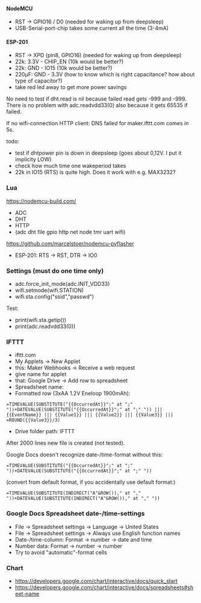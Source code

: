 #### NodeMCU
- RST -> GPIO16 / D0 (needed for waking up from deepsleep)
- USB-Serial-port-chip takes some current all the time (3-4mA)

#### ESP-201
- RST -> XPD (pin8, GPIO16) (needed for waking up from deepsleep)
- 22k: 3.3V - CHIP_EN (10k would be better?)
- 22k: GND - IO15 (10k would be better?)
- 220µF: GND - 3.3V (how to know which is right capacitance? how about type of capacitor?)
- take red led away to get more power savings

No need to test if dht.read is nil because failed read gets -999 and -999.  
There is no problem with adc.readvdd33(0) also because it gets 65535 if failed.  

If no wifi-connection
HTTP client: DNS failed for maker.ifttt.com
comes in 5s.  

todo:  
- test if dhtpower pin is down in deepsleep (goes about 0,12V. I put it implicity LOW)
- check how much time one wakeperiod takes
- 22k in IO15 (RTS) is quite high. Does it work with e.g. MAX3232?

### Lua
https://nodemcu-build.com/
- ADC
- DHT
- HTTP
- (adc dht file gpio http net node tmr uart wifi)

https://github.com/marcelstoer/nodemcu-pyflasher
- ESP-201: RTS -> RST, DTR -> IO0

### Settings (must do one time only)
- adc.force_init_mode(adc.INIT_VDD33)
- wifi.setmode(wifi.STATION)
- wifi.sta.config("ssid","passwd")

Test:
- print(wifi.sta.getip())
- print(adc.readvdd33(0))

### IFTTT

- ifttt.com
- My Applets -> New Applet
- this: Maker Webhooks -> Receive a web request
- give name for applet
- that: Google Drive -> Add row to spreadsheet
- Spreadsheet name:
- Formatted row (3xAA 1.2V Eneloop 1900mAh):
```
=TIMEVALUE(SUBSTITUTE("{{OccurredAt}}";" at ";" "))+DATEVALUE(SUBSTITUTE("{{OccurredAt}}";" at ";" ")) ||| {{EventName}} ||| {{Value1}} ||| {{Value2}} ||| {{Value3}} ||| =ROUND({{Value3}}/3)
```
- Drive folder path: IFTTT

After 2000 lines new file is created (not tested).

Google Docs doesn't recognize date-/time-format without this:
```
=TIMEVALUE(SUBSTITUTE("{{OccurredAt}}";" at ";" "))+DATEVALUE(SUBSTITUTE("{{OccurredAt}}";" at ";" "))
```
(convert from default format, if you accidentally use default format:)
```
=TIMEVALUE(SUBSTITUTE(INDIRECT("A"&ROW())," at "," "))+DATEVALUE(SUBSTITUTE(INDIRECT("A"&ROW())," at "," "))
```

### Google Docs Spreadsheet date-/time-settings

- File -> Spreadsheet settings -> Language -> United States
- File -> Spreadsheet settings -> Always use English function names
- Date-/time-column: Format -> number -> date and time
- Number data: Format -> number -> number
- Try to avoid "automatic"-format cells


### Chart
- https://developers.google.com/chart/interactive/docs/quick_start
- https://developers.google.com/chart/interactive/docs/spreadsheets#sheet-name
